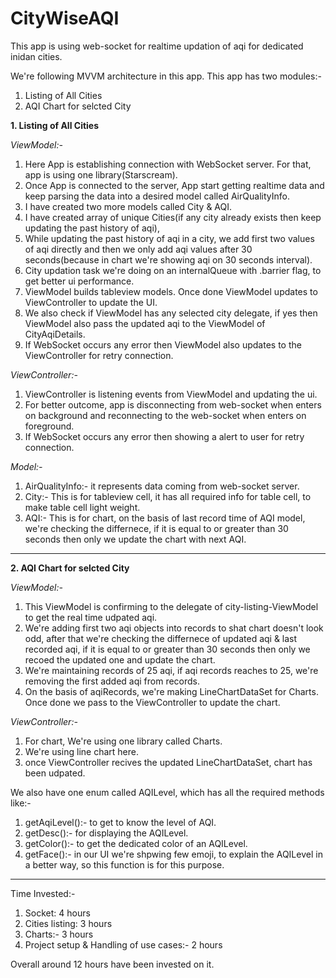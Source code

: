 # CityWiseAQI
This app is using web-socket for realtime updation of aqi for dedicated inidan cities.  

We're following MVVM architecture in this app.
This app has two modules:- 
1. Listing of All Cities
2. AQI Chart for selcted City


**1. Listing of All Cities**

*ViewModel:-* 
1. Here App is establishing connection with WebSocket server. For that, app is using one library(Starscream).
2. Once App is connected to the server, App start getting realtime data and keep parsing the data into a desired model called AirQualityInfo.
3. I have created two more models called City & AQI.  
4. I have created array of unique Cities(if any city already exists then keep updating the past history of aqi), 
5. While updating the past history of aqi in a city, we add first two values of aqi directly and then we only add aqi values after 30 seconds(because in chart we're showing aqi on 30 seconds interval). 
6. City updation task we're doing on an internalQueue with .barrier flag, to get better ui performance. 
7. ViewModel builds tableview models. Once done ViewModel updates to ViewController to update the UI.
8. We also check if ViewModel has any selected city delegate, if yes then ViewModel also pass the updated aqi to the ViewModel of CityAqiDetails.
9. If WebSocket occurs any error then ViewModel also updates to the ViewController for retry connection. 

*ViewController:-* 
1. ViewController is listening events from ViewModel and updating the ui.
2. For better outcome, app is disconnecting from web-socket when enters on background and reconnecting to the web-socket when enters on foreground.
3. If WebSocket occurs any error then showing a alert to user for retry connection. 

*Model:-*
1. AirQualityInfo:- it represents data coming from web-socket server.
2. City:- This is for tableview cell, it has all required info for table cell, to make table cell light weight.
3. AQI:- This is for chart, on the basis of last record time of AQI model, we're checking the differnece, if it is equal to or greater than 30 seconds then only we update the chart with next AQI.  

*******************************


**2. AQI Chart for selcted City**

*ViewModel:-* 
1. This ViewModel is confirming to the delegate of city-listing-ViewModel to get the real time udpated aqi.
2. We're adding first two aqi objects into records to shat chart doesn't look odd, after that we're checking the differnece of updated aqi & last recorded aqi, if it is equal to or greater than 30 seconds then only we recoed the updated one and update the chart.  
3. We're maintaining records of 25 aqi, if aqi records reaches to 25, we're removing the first added aqi from records. 
4. On the basis of aqiRecords, we're making LineChartDataSet for Charts. Once done we pass to the ViewController to update the chart.

*ViewController:-* 
1. For chart, We're using one library called Charts.
2. We're using line chart here.
3. once ViewController recives the updated LineChartDataSet, chart has been udpated. 



We also have one enum called AQILevel, which has all the required methods like:-  
1. getAqiLevel():- to get to know the level of AQI.
2. getDesc():- for displaying the AQILevel.
3. getColor():- to get the dedicated color of an AQILevel.
4. getFace():- in our UI we're shpwing few emoji, to explain the AQILevel in a better way, so this function is for this purpose.


*********************

Time Invested:-
1. Socket: 4 hours
2. Cities listing: 3 hours
3. Charts:- 3 hours 
4. Project setup & Handling of use cases:- 2 hours 

Overall around 12 hours have been invested on it.

